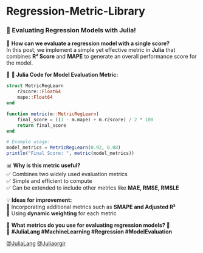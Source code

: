 # Regression-Metric-Library
### **🚀 Evaluating Regression Models with Julia!**  

🔎 **How can we evaluate a regression model with a single score?**  
In this post, we implement a simple yet effective metric in **Julia** that combines **R² Score** and **MAPE** to generate an overall performance score for the model.  

📌 **📜 Julia Code for Model Evaluation Metric:**  
```julia
struct MetricRegLearn
    r2score::Float64
    mape::Float64
end

function metric(m::MetricRegLearn)
    final_score = ((1 - m.mape) + m.r2score) / 2 * 100
    return final_score
end

# Example usage:
model_metrics = MetricRegLearn(0.92, 0.08)
println("Final Score: ", metric(model_metrics))
```

📊 **Why is this metric useful?**  
✅ Combines two widely used evaluation metrics  
✅ Simple and efficient to compute  
✅ Can be extended to include other metrics like **MAE, RMSE, RMSLE**  

💡 **Ideas for improvement:**  
🔹 Incorporating additional metrics such as **SMAPE and Adjusted R²**  
🔹 Using **dynamic weighting** for each metric  

📢 **What metrics do you use for evaluating regression models? 🤔**  
🔗 **#JuliaLang #MachineLearning #Regression #ModelEvaluation**  

[@JuliaLang]([https://github.com/JuliaLang])
[@Juliaorgir]([https://github.com/Juliair-org])

